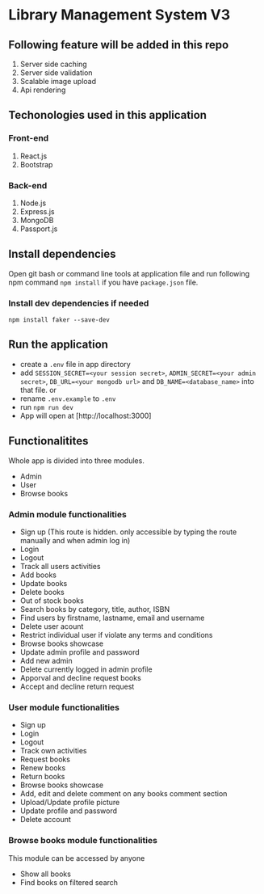 # Library Management System V3

## Following feature will be added in this repo

1. Server side caching
2. Server side validation
3. Scalable image upload
4. Api rendering

## Techonologies used in this application

### Front-end

1. React.js
2. Bootstrap

### Back-end

1. Node.js
2. Express.js
3. MongoDB
4. Passport.js

## Install dependencies

Open git bash or command line tools at application file and run following npm command `npm install` if you have `package.json` file.

### Install dev dependencies if needed

`npm install faker --save-dev`

## Run the application

- create a `.env` file in app directory
- add `SESSION_SECRET=<your session secret>`, `ADMIN_SECRET=<your admin secret>`, `DB_URL=<your mongodb url>` and `DB_NAME=<database_name>` into that file. or
- rename `.env.example` to `.env`
- run `npm run dev`
- App will open at [http://localhost:3000]

## Functionalitites

Whole app is divided into three modules.

- Admin
- User
- Browse books

### Admin module functionalities

- Sign up (This route is hidden. only accessible by typing the route manually and when admin log in)
- Login
- Logout
- Track all users activities
- Add books
- Update books
- Delete books
- Out of stock books
- Search books by category, title, author, ISBN
- Find users by firstname, lastname, email and username
- Delete user acount
- Restrict individual user if violate any terms and conditions
- Browse books showcase
- Update admin profile and password
- Add new admin
- Delete currently logged in admin profile
- Apporval and decline request books
- Accept and decline return request

### User module functionalities

- Sign up
- Login
- Logout
- Track own activities
- Request books
- Renew books
- Return books
- Browse books showcase
- Add, edit and delete comment on any books comment section
- Upload/Update profile picture
- Update profile and password
- Delete account

### Browse books module functionalities

This module can be accessed by anyone

- Show all books
- Find books on filtered search

<!-- Open Graph Meta Tags -->
<meta property="og:title" content="Web Based Library Management System" />
<meta property="og:description" content="A comprehensive Web-Based Library Management System that simplifies library operations, offering seamless book management, user authentication, and inventory tracking. Built using modern web technologies for efficiency and scalability." />
<meta property="og:url" content="https://github.com/nandhuz-coder/Web-Based-Library-Management-System-V3" />
<meta property="og:image" content="https://mugshotbot.com/m/zjqQ3NIo">
<meta property="twitter:card" content="summary_large_image">